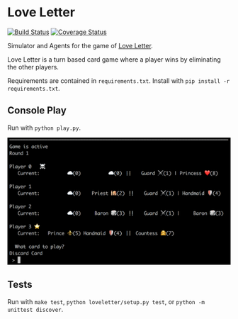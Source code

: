# Love Letter

[![Build Status](https://travis-ci.org/user01/Love-Letter.svg?branch=master)](https://travis-ci.org/user01/Love-Letter)
[![Coverage Status](https://coveralls.io/repos/github/user01/love-letter/badge.svg?branch=master)](https://coveralls.io/github/user01/love-letter?branch=master)

Simulator and Agents for the game of [Love Letter](https://www.boardgamegeek.com/boardgame/129622/love-letter).

Love Letter is a turn based card game where a player wins by eliminating the other players.

Requirements are contained in `requirements.txt`. Install with `pip install -r requirements.txt`.

## Console Play

Run with `python play.py`.

![screen shot of console](assets/console.play.png "screen shot of console")


## Tests

Run with `make test`, `python loveletter/setup.py test`, or `python -m unittest discover`.